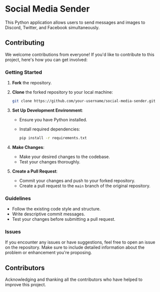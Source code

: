 # Social Media Sender

This Python application allows users to send messages and images to Discord, Twitter, and Facebook simultaneously.

## Contributing

We welcome contributions from everyone! If you'd like to contribute to this project, here's how you can get involved:

### Getting Started

1. **Fork** the repository.
2. **Clone** the forked repository to your local machine:

    ```bash
    git clone https://github.com/your-username/social-media-sender.git
    ```

3. **Set Up Development Environment**:
    - Ensure you have Python installed.
    - Install required dependencies:

      ```bash
      pip install -r requirements.txt
      ```

4. **Make Changes**:
    - Make your desired changes to the codebase.
    - Test your changes thoroughly.

5. **Create a Pull Request**:
    - Commit your changes and push to your forked repository.
    - Create a pull request to the `main` branch of the original repository.

### Guidelines

- Follow the existing code style and structure.
- Write descriptive commit messages.
- Test your changes before submitting a pull request.

### Issues

If you encounter any issues or have suggestions, feel free to open an issue on the repository. Make sure to include detailed information about the problem or enhancement you're proposing.

## Contributors

Acknowledging and thanking all the contributors who have helped to improve this project.

